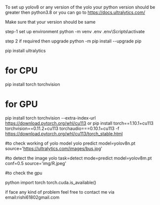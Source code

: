 To set up yolov8 or any version of the yolo your python version should be greater then python3.8 
or 
you can go to https://docs.ultralytics.com/ 

Make sure that your version should be same

step-1 
set up environment
python -m venv .env
.env\Scripts\activate

step 2 
if required then upgrade
python -m pip install --upgrade pip 

pip install ultralytics

# for CPU
pip install torch torchvision

# for GPU
pip install torch torchvision --extra-index-url https://download.pytorch.org/whl/cu113
or
pip install torch==1.10.1+cu113 torchvision==0.11.2+cu113 torchaudio===0.10.1+cu113 -f https://download.pytorch.org/whl/cu113/torch_stable.html

#to check working of yolo model
yolo predict model=yolov8n.pt source='https://ultralytics.com/images/bus.jpg'


#to detect the image
yolo task=detect mode=predict model=yolov8m.pt conf=0.5 source='img/R.jpeg'


#to check the gpu

python
import torch
torch.cuda.is_available()


if face any kind of problem feel free to contact me 
via email:rishi61802gmail.com
